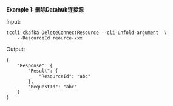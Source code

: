 **Example 1: 删除Datahub连接源**



Input: 

```
tccli ckafka DeleteConnectResource --cli-unfold-argument  \
    --ResourceId reource-xxx
```

Output: 
```
{
    "Response": {
        "Result": {
            "ResourceId": "abc"
        },
        "RequestId": "abc"
    }
}
```

